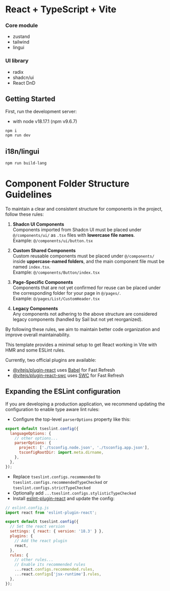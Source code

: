 # React + TypeScript + Vite

### Core module

- zustand
- tailwind
- lingui

### UI library

- radix
- shadcn/ui
- React DnD

## Getting Started

First, run the development server:

- with node v18.17.1 (npm v9.6.7)

```bash
npm i
npm run dev
```

## i18n/lingui

```bash
npm run build-lang
```

# Component Folder Structure Guidelines

To maintain a clear and consistent structure for components in the project, follow these rules:

1. **Shadcn UI Components**  
   Components imported from Shadcn UI must be placed under `@/components/ui/` as `.tsx` files with **lowercase file names**.  
   Example: `@/components/ui/button.tsx`

2. **Custom Shared Components**  
   Custom reusable components must be placed under `@/components/` inside **uppercase-named folders**, and the main component file must be named `index.tsx`.  
   Example: `@/components/Button/index.tsx`

3. **Page-Specific Components**  
   Components that are not yet confirmed for reuse can be placed under the corresponding folder for your page in `@/pages/`.  
   Example: `@/pages/List/CustomHeader.tsx`

4. **Legacy Components**  
   Any components not adhering to the above structure are considered legacy components (handled by Sail but not yet reorganized).

By following these rules, we aim to maintain better code organization and improve overall maintainability.

This template provides a minimal setup to get React working in Vite with HMR and some ESLint rules.

Currently, two official plugins are available:

- [@vitejs/plugin-react](https://github.com/vitejs/vite-plugin-react/blob/main/packages/plugin-react/README.md) uses [Babel](https://babeljs.io/) for Fast Refresh
- [@vitejs/plugin-react-swc](https://github.com/vitejs/vite-plugin-react-swc) uses [SWC](https://swc.rs/) for Fast Refresh

## Expanding the ESLint configuration

If you are developing a production application, we recommend updating the configuration to enable type aware lint rules:

- Configure the top-level `parserOptions` property like this:

```js
export default tseslint.config({
  languageOptions: {
    // other options...
    parserOptions: {
      project: ['./tsconfig.node.json', './tsconfig.app.json'],
      tsconfigRootDir: import.meta.dirname,
    },
  },
});
```

- Replace `tseslint.configs.recommended` to `tseslint.configs.recommendedTypeChecked` or `tseslint.configs.strictTypeChecked`
- Optionally add `...tseslint.configs.stylisticTypeChecked`
- Install [eslint-plugin-react](https://github.com/jsx-eslint/eslint-plugin-react) and update the config:

```js
// eslint.config.js
import react from 'eslint-plugin-react';

export default tseslint.config({
  // Set the react version
  settings: { react: { version: '18.3' } },
  plugins: {
    // Add the react plugin
    react,
  },
  rules: {
    // other rules...
    // Enable its recommended rules
    ...react.configs.recommended.rules,
    ...react.configs['jsx-runtime'].rules,
  },
});
```
